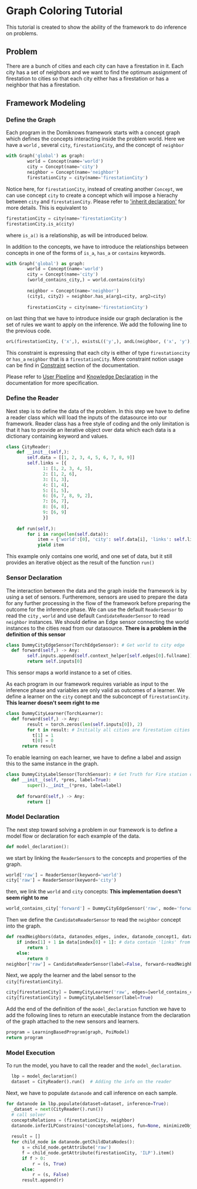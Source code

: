 # Graph Coloring Tutorial
This tutorial is created to show the ability of the framework to do inference on problems. 
## Problem
There are a bunch of cities and each city can have a firestation in it. Each city has a set of neighbors and we want to find the optimum assignment of firestation to cities so that each city either has a firestation or has a neighbor that has a firestation. 

## Framework Modeling
### Define the Graph
Each program in the Domiknows framework starts with a concept graph which defines the concepts interacting inside the problem world. 
Here we have a `world` , several `city`, `firestationCity`, and the concept of `neighbor`
```python
with Graph('global') as graph:  
        world = Concept(name='world')  
        city = Concept(name='city')    
        neighbor = Concept(name='neighbor')            
        firestationCity = city(name='firestationCity')
```
Notice here, for `firestationCity`, instead of creating another `Concept`, we can use concept `city` to create a concept which will impose a hierachy between `city` and `firestationCity`. Please refer to ['inherit declaration'](/docs/KNOWLEDGE.md#inherit-declaration) for more details. This is equivalent to
```python
firestationCity = city(name='firestationCity')
firestationCity.is_a(city)
```
where `is_a()` is a relationship, as will be introduced below.

In addition to the concepts, we have to introduce the relationships between concepts in one of the forms of `is_a`, `has_a` or `contains` keywords. 
```python
with Graph('global') as graph:  
        world = Concept(name='world')  
        city = Concept(name='city')  
        (world_contains_city,) = world.contains(city)  
           
        neighbor = Concept(name='neighbor')  
        (city1, city2) = neighbor.has_a(arg1=city, arg2=city)  
          
        firestationCity = city(name='firestationCity')
```

on last thing that we have to introduce inside our graph declaration is the set of rules we want to apply on the inference.
We add the following line to the previous code.
``` python 
orL(firestationCity, ('x',), existsL(('y',), andL(neighbor, ('x', 'y'), firestationCity, ('y',))), ('x',))
```
This constraint is expressing that each city is either of type `firestationcity` or `has_a` `neighbor` that is a `firestationCity`.
More constraint notion usage can be find in [Constraint](docs/KNOWLEDGE.md#constraints) section of the documentation.

Please refer to [User Pipeline](/docs/PIPELINE.md#1-knowledge-declaration) and [Knowledge Declaration](/docs/KNOWLEDGE.md) in the documentation for more specification.

### Define the Reader
Next step is to define the data of the problem. In this step we have to define a reader class which will load the inputs of the datasource into our framework. Reader class has a free style of coding and the only limitation is that it has to provide an iterative object over data which each data is a dictionary containing keyword and values. 
```python
class CityReader:  
    def __init__(self,):  
        self.data = [[1, 2, 3, 4, 5, 6, 7, 8, 9]]  
        self.links = [{  
	          1: [1, 2, 3, 4, 5],  
			  2: [1, 2, 6],  
			  3: [1, 3],  
			  4: [1, 4],  
			  5: [1, 5],  
			  6: [6, 7, 8, 9, 2],  
			  7: [6, 7],  
			  8: [6, 8],  
			  9: [6, 9]  
			  }]  
  
    def run(self,):  
        for i in range(len(self.data)):  
            item = {'world':[0], 'city': self.data[i], 'links': self.links[i]}  
            yield item
```     
This example only contains one world, and one set of data, but it still provides an iterative object as the result of the function `run()`

### Sensor Declaration
The interaction between the data and the graph inside the framework is by using a set of sensors. Furtheremore, sensors are used to prepare the data for any further processing in the flow of the framework before preparing the outcome for the inference phase. 
We can use the default `ReaderSensor` to read the `city` , `world` and use default `CandidateReaderSensor` to read `neighbor` instances.
We should define an Edge sensor connecting the world instances to the cities read from our datasource. 
**There is a problem in the definition of this sensor**
```python
class DummyCityEdgeSensor(TorchEdgeSensor): # Get world to city edge  
  def forward(self,) -> Any:  
        self.inputs.append(self.context_helper[self.edges[0].fullname])  
        return self.inputs[0]
```
This sensor  maps a world instance to a set of cities. 

As each program in our framework requires variable as input to the inference phase and variables are only valid as outcomes of a learner. We define a learner on the `city` conept and the subconcept of `firestationCity`.
**This learner doesn't seem right to me**
```python
class DummyCityLearner(TorchLearner):
  def forward(self,) -> Any:  
        result = torch.zeros(len(self.inputs[0]), 2)  
        for t in result: # Initially all cities are firestation cities  
		  t[1] = 1  
		  t[0] = 0  
	  return result
  ```
To enable learning on each learner, we have to define a label and assign this to the same instance in the graph. 
```python
class DummyCityLabelSensor(TorchSensor): # Get Truth for Fire station classification  
  def __init__(self, *pres, label=True):  
        super().__init__(*pres, label=label)  
  
    def forward(self,) -> Any:  
        return []
```    

### Model Declaration
The next step toward solving a problem in our framework is to define a model flow or declaration for each example of the data.
```python
def model_declaration():
```
we start by linking the `ReaderSensor`s to the concepts and properties of the graph.
```python
world['raw'] = ReaderSensor(keyword='world')  
city['raw'] = ReaderSensor(keyword='city')
```
then, we link the `world` and `city` concepts:
**This implementation doesn't seem right to me**
```python
world_contains_city['forward'] = DummyCityEdgeSensor('raw', mode='forward', keyword='world_contains_city_edge', edges=[city['raw']])
```
Then we define the `CandidateReaderSensor` to read the `neighbor` concept into the graph.
```python
def readNeighbors(data, datanodes_edges, index, datanode_concept1, datanode_concept2):  
    if index[1] + 1 in data[index[0] + 1]: # data contain 'links' from reader  
		return 1  
	else:  
        return 0    
neighbor['raw'] = CandidateReaderSensor(label=False, forward=readNeighbors, keyword='links')
```
Next, we apply the learner and the label sensor to the `city[firestationCity]`.
```python
city[firestationCity] = DummyCityLearner('raw', edges=[world_contains_city['forward'], neighbor['raw']])  
city[firestationCity] = DummyCityLabelSensor(label=True)
```
Add the end of the definition of the `model_declaration` function we have to add the following lines to return an executable instance from the declaration of the graph attached to the new sensors and learners.
```python
program = LearningBasedProgram(graph, PoiModel)  
return program
```
  
  ### Model Execution
  To run the model, you have to call the reader and the `model_declaration`.
```python
  lbp = model_declaration()  
  dataset = CityReader().run()  # Adding the info on the reader
```
Next, we have to populate `datanode` and call inference on each sample.
```python
for datanode in lbp.populate(dataset=dataset, inference=True):  
  _dataset = next(CityReader().run())  
  # call solver  
  conceptsRelations = (firestationCity, neighbor)    
  datanode.inferILPConstrains(*conceptsRelations, fun=None, minimizeObjective=True)   
  
  result = []  
  for child_node in datanode.getChildDataNodes():  
      s = child_node.getAttribute('raw')  
      f = child_node.getAttribute(firestationCity, 'ILP').item()  
      if f > 0:  
          r = (s, True)  
      else:  
          r = (s, False)  
      result.append(r)
```   
